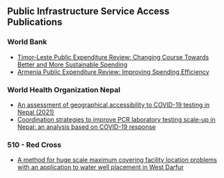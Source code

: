 ## Public Infrastructure Service Access Publications
### World Bank
- [Timor-Leste Public Expenditure Review: Changing Course Towards Better and More Sustainable Spending](https://openknowledge.worldbank.org/entities/publication/cb116c29-e08a-5b49-bc20-00afba7c0291)
- [Armenia Public Expenditure Review: Improving Spending Efficiency](https://github.com/Analytics-for-a-Better-World/Public-Infrastructure-Service-Access/blob/main/publications/ARMENIA%20PUBLIC%20EXPENDITURE%20REVIEW.pdf)
### World Health Organization Nepal
- [An assessment of geographical accessibility to COVID-19 testing in Nepal (2021)](https://www.thelancet.com/journals/lansea/article/PIIS2772-3682(24)00086-6/fulltext)
- [Coordination strategies to improve PCR laboratory testing scale-up in Nepal: an analysis based on COVID-19 response](https://github.com/Analytics-for-a-Better-World/Public-Infrastructure-Service-Access/blob/main/publications/Coordination%20strategies_Nepal.pdf)
### 510 - Red Cross
- [A method for huge scale maximum covering facility location problems with an application to water well placement in West Darfur](https://github.com/Analytics-for-a-Better-World/Public-Infrastructure-Service-Access/blob/main/publications/ClusteringMethod_Sudan.pdf)
